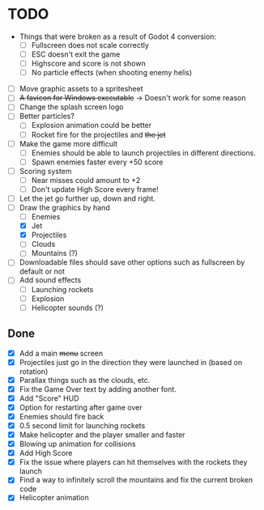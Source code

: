 
# TODO

- Things that were broken as a result of Godot 4 conversion:
	- [ ] Fullscreen does not scale correctly
	- [ ] ESC doesn't exit the game
	- [ ] Highscore and score is not shown
	- [ ] No particle effects (when shooting enemy helis)
- [ ] Move graphic assets to a spritesheet
- [ ] ~~A favicon for Windows executable~~ -> Doesn't work for some reason
- [ ] Change the splash screen logo
- [ ] Better particles?
	- [ ] Explosion animation could be better
	- [ ] Rocket fire for the projectiles and ~~the jet~~
- [ ] Make the game more difficult
	- [ ] Enemies should be able to launch projectiles in different directions.
	- [ ] Spawn enemies faster every +50 score
- [ ] Scoring system
	- [ ] Near misses could amount to +2
	- [ ] Don't update High Score every frame!
- [ ] Let the jet go further up, down and right.
- [ ] Draw the graphics by hand
	- [ ] Enemies
	- [x] Jet
	- [x] Projectiles
	- [ ] Clouds
	- [ ] Mountains (?)
- [ ] Downloadable files should save other options such as fullscreen by default or not
- [ ] Add sound effects
	- [ ] Launching rockets
	- [ ] Explosion
	- [ ] Helicopter sounds (?)

## Done

- [x] Add a main ~~menu~~ screen
- [x] Projectiles just go in the direction they were launched in (based on rotation)
- [x] Parallax things such as the clouds, etc.
- [x] Fix the Game Over text by adding another font.
- [x] Add "Score" HUD
- [x] Option for restarting after game over
- [x] Enemies should fire back
- [x] 0.5 second limit for launching rockets
- [x] Make helicopter and the player smaller and faster
- [x] Blowing up animation for collisions
- [x] Add High Score
- [x] Fix the issue where players can hit themselves with the rockets they launch
- [x] Find a way to infinitely scroll the mountains and fix the current broken code
- [x] Helicopter animation
